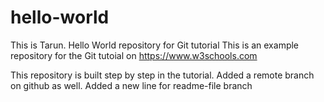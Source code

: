 # hello-world
This is Tarun. Hello World repository for Git tutorial
This is an example repository for the Git tutoial on https://www.w3schools.com

This repository is built step by step in the tutorial.
Added a remote branch on github as well.
Added a new line for readme-file branch
